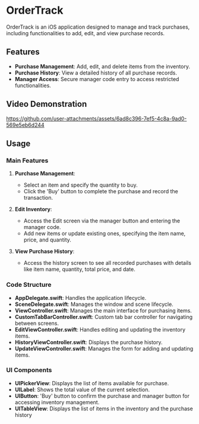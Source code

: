 # OrderTrack
OrderTrack is an iOS application designed to manage and track purchases, including functionalities to add, edit, and view purchase records.

## Features

- **Purchase Management**: Add, edit, and delete items from the inventory.
- **Purchase History**: View a detailed history of all purchase records.
- **Manager Access**: Secure manager code entry to access restricted functionalities.

## Video Demonstration


https://github.com/user-attachments/assets/6ad8c396-7ef5-4c8a-9ad0-569e5eb6d244



## Usage

### Main Features

1. **Purchase Management**:
   - Select an item and specify the quantity to buy.
   - Click the 'Buy' button to complete the purchase and record the transaction.

2. **Edit Inventory**:
   - Access the Edit screen via the manager button and entering the manager code.
   - Add new items or update existing ones, specifying the item name, price, and quantity.

3. **View Purchase History**:
   - Access the history screen to see all recorded purchases with details like item name, quantity, total price, and date.

### Code Structure

- **AppDelegate.swift**: Handles the application lifecycle.
- **SceneDelegate.swift**: Manages the window and scene lifecycle.
- **ViewController.swift**: Manages the main interface for purchasing items.
- **CustomTabBarController.swift**: Custom tab bar controller for navigating between screens.
- **EditViewController.swift**: Handles editing and updating the inventory items.
- **HistoryViewController.swift**: Displays the purchase history.
- **UpdateViewController.swift**: Manages the form for adding and updating items.

### UI Components

- **UIPickerView**: Displays the list of items available for purchase.
- **UILabel**: Shows the total value of the current selection.
- **UIButton**: 'Buy' button to confirm the purchase and manager button for accessing inventory management.
- **UITableView**: Displays the list of items in the inventory and the purchase history
